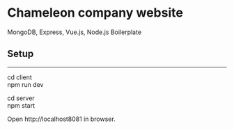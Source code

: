 # Chameleon company website
MongoDB, Express, Vue.js, Node.js Boilerplate



## Setup
-----------------
cd client  
npm run dev

cd server  
npm start

Open http://localhost8081 in browser.
